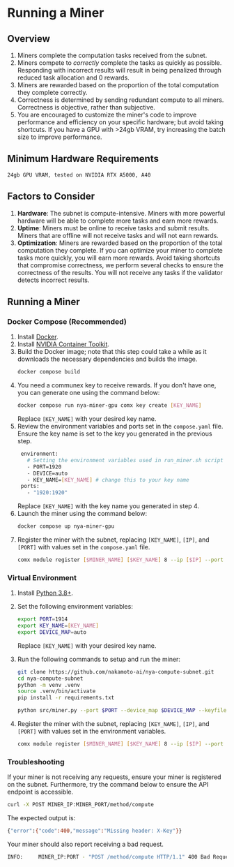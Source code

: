 # Running a Miner

## Overview

1. Miners complete the computation tasks received from the subnet.
2. Miners compete to *correctly* complete the tasks as quickly as possible. Responding with incorrect results will
   result in being penalized through reduced task allocation and 0 rewards.
3. Miners are rewarded based on the proportion of the total computation they complete correctly.
4. Correctness is determined by sending redundant compute to all miners. Correctness is objective, rather than
   subjective.
5. You are encouraged to customize the miner's code to improve performance and efficiency on your specific hardware; but
   avoid taking shortcuts. If you have a GPU with >24gb VRAM, try increasing the batch size to improve performance.

## Minimum Hardware Requirements

```
24gb GPU VRAM, tested on NVIDIA RTX A5000, A40
```

## Factors to Consider

1. **Hardware**: The subnet is compute-intensive. Miners with more powerful hardware will be able to complete more tasks
   and earn more rewards.
2. **Uptime**: Miners must be online to receive tasks and submit results. Miners that are offline will not receive tasks
   and will not earn rewards.
3. **Optimization**: Miners are rewarded based on the proportion of the total computation they complete. If you can
   optimize your miner to complete tasks more quickly, you will earn more rewards. Avoid taking shortcuts that
   compromise correctness, we perform several checks to ensure the correctness of the results. You will not receive any
   tasks if the validator detects incorrect results.

## Running a Miner <a name="miner" />

### Docker Compose (Recommended)

1. Install [Docker](https://docs.docker.com/engine/install/).
2. Install [NVIDIA Container Toolkit](https://docs.nvidia.com/datacenter/cloud-native/container-toolkit/install-guide.html#docker).
3. Build the Docker image; note that this step could take a while as it downloads the necessary dependencies and builds
   the image.
    ```bash
    docker compose build
    ```
4. You need a communex key to receive rewards. If you don't have one, you can generate one using the command below:
    ```bash
    docker compose run nya-miner-gpu comx key create [KEY_NAME]
    ```
   Replace `[KEY_NAME]` with your desired key name.
5. Review the environment variables and ports set in the `compose.yaml` file. Ensure the key name is set to the key you
   generated in the previous step.
   ```bash
    environment:
      # Setting the environment variables used in run_miner.sh script
      - PORT=1920
      - DEVICE=auto
      - KEY_NAME=[KEY_NAME] # change this to your key name
    ports:
      - "1920:1920"
   ```
   Replace `[KEY_NAME]` with the key name you generated in step 4.
6. Launch the miner using the command below:
   ```bash
   docker compose up nya-miner-gpu
   ```
7. Register the miner with the subnet, replacing `[KEY_NAME]`, `[IP]`, and `[PORT]` with values set in the `compose.yaml`
   file.
    ```bash
   comx module register [$MINER_NAME] [$KEY_NAME] 8 --ip [$IP] --port [$PORT] 
   ```

### Virtual Environment

1. Install [Python 3.8+](https://www.python.org/downloads/).
2. Set the following environment variables:
    ```bash
    export PORT=1914 
    export KEY_NAME=[KEY_NAME] 
    export DEVICE_MAP=auto 
    ```
   Replace `[KEY_NAME]` with your desired key name.
3. Run the following commands to setup and run the miner:
   ```bash
   git clone https://github.com/nakamoto-ai/nya-compute-subnet.git
   cd nya-compute-subnet
   python -m venv .venv
   source .venv/bin/activate
   pip install -r requirements.txt
   
   python src/miner.py --port $PORT --device_map $DEVICE_MAP --keyfile $KEY_NAME
   ```

4. Register the miner with the subnet, replacing `[KEY_NAME]`, `[IP]`, and `[PORT]` with values set in the environment
   variables.
    ```bash
   comx module register [$MINER_NAME] [$KEY_NAME] 8 --ip [$IP] --port [$PORT]
    ```

### Troubleshooting

If your miner is not receiving any requests, ensure your miner is registered on the subnet. Furthermore, try the command
below to ensure the API endpoint is accessible.

```bash
curl -X POST MINER_IP:MINER_PORT/method/compute

```
The expected output is:

```bash
{"error":{"code":400,"message":"Missing header: X-Key"}}
```

Your miner should also report receiving a bad request.

```bash
INFO:     MINER_IP:PORT - "POST /method/compute HTTP/1.1" 400 Bad Request
```
